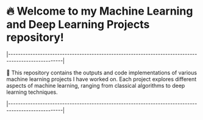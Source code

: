 # 🔥 Welcome to my Machine Learning and Deep Learning Projects repository! 

|----------------------------------------------------------------------------------------------------|

📜 This repository contains the outputs and code implementations of various machine learning projects I have worked on. Each project explores different aspects of machine learning, ranging from classical algorithms to deep learning techniques.

|----------------------------------------------------------------------------------------------------|
